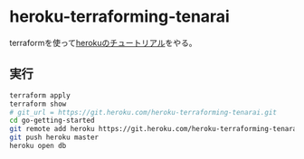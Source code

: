 # heroku-terraforming-tenarai
terraformを使って[herokuのチュートリアル](https://devcenter.heroku.com/articles/getting-started-with-go#introduction)をやる。

## 実行
```zsh
terraform apply
terraform show
# git_url = https://git.heroku.com/heroku-terraforming-tenarai.git
cd go-getting-started
git remote add heroku https://git.heroku.com/heroku-terraforming-tenarai.git
git push heroku master
heroku open db
```
